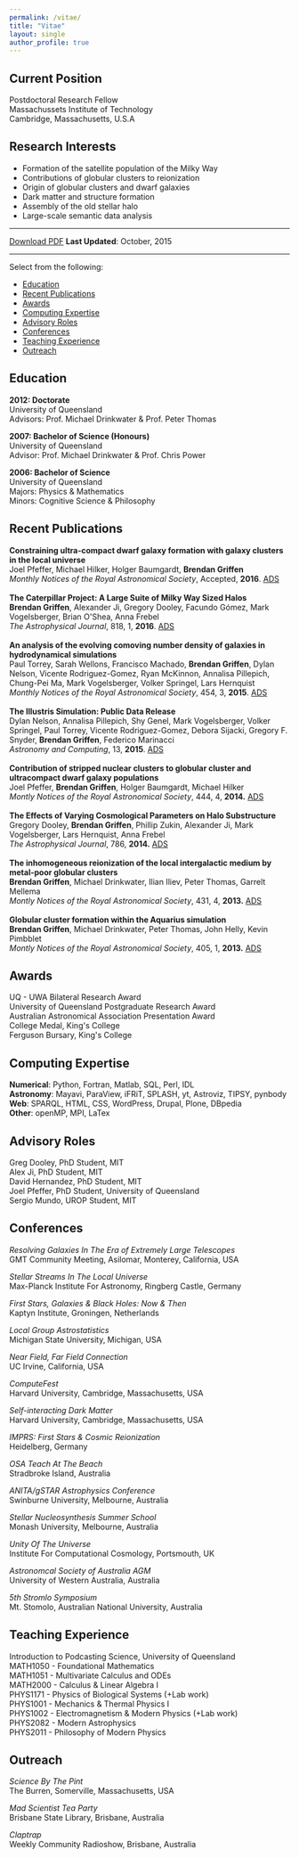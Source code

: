 ```yaml
---
permalink: /vitae/
title: "Vitae"
layout: single
author_profile: true
---
```


## Current Position
Postdoctoral Research Fellow  
Massachussets Institute of Technology  
Cambridge, Massachusetts, U.S.A

## Research Interests
* Formation of the satellite population of the Milky Way
* Contributions of globular clusters to reionization
* Origin of globular clusters and dwarf galaxies
* Dark matter and structure formation
* Assembly of the old stellar halo
* Large-scale semantic data analysis

---

[Download PDF]("CVBrendanGriffenOct2015.pdf")  <i class="fa fa-calendar" aria-hidden="true"></i> **Last Updated**: October, 2015

---

Select from the following:

* [Education](#education)  
* [Recent Publications](#recent-publications)  
* [Awards](#awards)  
* [Computing Expertise](#computing-expertise)  
* [Advisory Roles](#advisory-roles)  
* [Conferences](#conferences)  
* [Teaching Experience](#teaching-experience)  
* [Outreach](#outreach)  

## Education
**2012: Doctorate**  
University of Queensland  
Advisors: Prof. Michael Drinkwater & Prof. Peter Thomas  

**2007: Bachelor of Science (Honours)**  
University of Queensland  
Advisor: Prof. Michael Drinkwater & Prof. Chris Power  

**2006: Bachelor of Science**  
University of Queensland  
Majors:  Physics & Mathematics  
Minors: Cognitive Science & Philosophy

## Recent Publications

**Constraining ultra-compact dwarf galaxy formation with galaxy clusters in the local universe**  
Joel Pfeffer, Michael Hilker, Holger Baumgardt, **Brendan Griffen**  
*Monthly Notices of the Royal Astronomical Society*, Accepted, **2016**. [ADS](http://adsabs.harvard.edu/cgi-bin/bib_query?arXiv:1603.00032 "Link to publication.")   
<br/>
**The Caterpillar Project: A Large Suite of Milky Way Sized Halos**    
**Brendan Griffen**, Alexander Ji, Gregory Dooley, Facundo Gómez, Mark Vogelsberger, Brian O'Shea, Anna Frebel  
*The Astrophysical Journal*, 818, 1, **2016**. [ADS](http://adsabs.harvard.edu/cgi-bin/bib_query?arXiv:1509.01255 "Link to publication.")  
<br/>
**An analysis of the evolving comoving number density of galaxies in hydrodynamical simulations**  
Paul Torrey, Sarah Wellons, Francisco Machado, **Brendan Griffen**, Dylan Nelson, Vicente Rodriguez-Gomez, Ryan McKinnon, Annalisa Pillepich, Chung-Pei Ma, Mark Vogelsberger, Volker Springel, Lars Hernquist  
*Monthly Notices of the Royal Astronomical Society*, 454, 3, **2015**. [ADS](http://adsabs.harvard.edu/cgi-bin/bib_query?arXiv:1507.01942 "Link to publication.")  
<br/>
**The Illustris Simulation: Public Data Release**  
Dylan Nelson, Annalisa Pillepich, Shy Genel, Mark Vogelsberger, Volker Springel, Paul Torrey, Vicente
Rodriguez-Gomez, Debora Sijacki, Gregory F. Snyder, **Brendan Griffen**, Federico Marinacci   
*Astronomy and Computing*, 13, **2015**. [ADS](http://adsabs.harvard.edu/cgi-bin/bib_query?arXiv:1504.00362 "Link to publication.")  
<br/>
**Contribution of stripped nuclear clusters to globular cluster and ultracompact dwarf galaxy populations**  
Joel Pfeffer, **Brendan Griffen**, Holger Baumgardt, Michael Hilker  
*Montly Notices of the Royal Astronomical Society*, 444, 4, **2014.** [ADS](http://adsabs.harvard.edu/abs/2014MNRAS.444.3670P "Link to publication.")  
<br/>
**The Effects of Varying Cosmological Parameters on Halo Substructure**  
Gregory Dooley, **Brendan Griffen**, Phillip Zukin, Alexander Ji, Mark Vogelsberger, Lars Hernquist, Anna Frebel  
*The Astrophysical Journal*, 786, **2014.** [ADS](http://adsabs.harvard.edu/abs/2014ApJ...786...50D "Link to publication.")  
<br/>
**The inhomogeneous reionization of the local intergalactic medium by metal-poor globular clusters**  
**Brendan Griffen**, Michael Drinkwater, Ilian Iliev, Peter Thomas, Garrelt Mellema  
*Montly Notices of the Royal Astronomical Society*, 431, 4, **2013.** [ADS](http://adsabs.harvard.edu/abs/2013MNRAS.431.3087G "Link to publication.")  
<br/>
**Globular cluster formation within the Aquarius simulation**  
**Brendan Griffen**, Michael Drinkwater, Peter Thomas, John Helly, Kevin Pimbblet  
*Montly Notices of the Royal Astronomical Society*, 405, 1, **2013.** [ADS](http://adsabs.harvard.edu/abs/2010MNRAS.405..375G "Link to publication.")  

## Awards

UQ - UWA Bilateral Research Award  
University of Queensland Postgraduate Research Award  
Australian Astronomical Association Presentation Award  
College Medal, King's College  
Ferguson Bursary, King's College  

## Computing Expertise
**Numerical**: Python, Fortran, Matlab, SQL, Perl, IDL  
**Astronomy**: Mayavi, ParaView, iFRiT, SPLASH, yt, Astroviz, TIPSY, pynbody  
**Web**: SPARQL, HTML, CSS, WordPress, Drupal, Plone, DBpedia  
**Other**: openMP, MPI, LaTex   

## Advisory Roles

Greg Dooley, PhD Student, MIT  
Alex Ji, PhD Student, MIT  
David Hernandez, PhD Student, MIT  
Joel Pfeffer, PhD Student, University of Queensland  
Sergio Mundo, UROP Student, MIT

## Conferences

*Resolving Galaxies In The Era of Extremely Large Telescopes*  
GMT Community Meeting, Asilomar, Monterey, California, USA  

*Stellar Streams In The Local Universe*  
Max-Planck Institute For Astronomy, Ringberg Castle, Germany  

*First Stars, Galaxies & Black Holes: Now & Then*  
Kaptyn Institute, Groningen, Netherlands  

*Local Group Astrostatistics*  
Michigan State University, Michigan, USA  

*Near Field, Far Field Connection*  
UC Irvine, California, USA   

*ComputeFest*  
Harvard University, Cambridge, Massachusetts, USA  

*Self-interacting Dark Matter*  
Harvard University, Cambridge, Massachusetts, USA    

*IMPRS: First Stars & Cosmic Reionization*  
Heidelberg, Germany  

*OSA Teach At The Beach*  
Stradbroke Island, Australia  

*ANITA/gSTAR Astrophysics Conference*  
Swinburne University, Melbourne, Australia  

*Stellar Nucleosynthesis Summer School*  
Monash University, Melbourne, Australia  

*Unity Of The Universe*  
Institute For Computational Cosmology, Portsmouth, UK  

*Astronomcal Society of Australia AGM*  
University of Western Australia, Australia  

*5th Stromlo Symposium*  
Mt. Stomolo, Australian National University, Australia  


## Teaching Experience

Introduction to Podcasting Science, University of Queensland  
MATH1050 - Foundational Mathematics  
MATH1051 - Multivariate Calculus and ODEs  
MATH2000 - Calculus & Linear Algebra I  
PHYS1171 - Physics of Biological Systems (+Lab work)  
PHYS1001 - Mechanics & Thermal Physics I  
PHYS1002 - Electromagnetism & Modern Physics (+Lab work)   
PHYS2082 - Modern Astrophysics  
PHYS2011 - Philosophy of Modern Physics  


## Outreach

*Science By The Pint*  
The Burren, Somerville, Massachusetts, USA  

*Mad Scientist Tea Party*  
Brisbane State Library, Brisbane, Australia  

*Claptrap*  
Weekly Community Radioshow, Brisbane, Australia  
